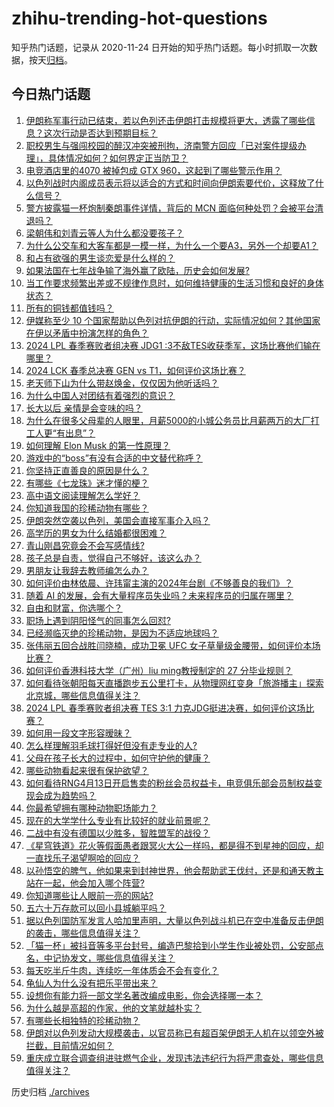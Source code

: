 # zhihu-trending-hot-questions

知乎热门话题，记录从 2020-11-24
日开始的知乎热门话题。每小时抓取一次数据，按天[归档](./archives)。

## 今日热门话题

<!-- BEGIN -->
<!-- 最后更新时间 Mon Apr 15 2024 07:03:41 GMT+0800 (China Standard Time) -->

1. [伊朗称军事行动已结束，若以色列还击伊朗打击规模将更大，透露了哪些信息？这次行动是否达到预期目标？](https://www.zhihu.com/question/652916024)
1. [职校男生与强闯校园的醉汉冲突被刑拘，济南警方回应「已对案件提级办理」，具体情况如何？如何界定正当防卫？](https://www.zhihu.com/question/652886282)
1. [电竞酒店里的4070 被掉包成 GTX 960，这起到了哪些警示作用？](https://www.zhihu.com/question/652676058)
1. [以色列战时内阁成员表示将以适合的方式和时间向伊朗索要代价，这释放了什么信号？](https://www.zhihu.com/question/652940611)
1. [警方披露猫一杯炮制秦朗事件详情，背后的 MCN 面临何种处罚？会被平台清退吗？](https://www.zhihu.com/question/652898930)
1. [梁朝伟和刘青云等人为什么都没要孩子？](https://www.zhihu.com/question/37183254)
1. [为什么公交车和大客车都是一模一样，为什么一个要A3，另外一个却要A1？](https://www.zhihu.com/question/636182102)
1. [和占有欲强的男生谈恋爱是什么样的？](https://www.zhihu.com/question/650283568)
1. [如果法国在七年战争输了海外赢了欧陆，历史会如何发展?](https://www.zhihu.com/question/648545556)
1. [当工作要求频繁出差或不规律作息时，如何维持健康的生活习惯和良好的身体状态？](https://www.zhihu.com/question/652876178)
1. [所有的铜钱都值钱吗？](https://www.zhihu.com/question/599342906)
1. [伊媒称至少 10 个国家帮助以色列对抗伊朗的行动，实际情况如何？其他国家在伊以矛盾中扮演怎样的角色？](https://www.zhihu.com/question/652923182)
1. [2024 LPL 春季赛败者组决赛 JDG1 :3不敌TES收获季军，这场比赛他们输在哪里？](https://www.zhihu.com/question/652937402)
1. [2024 LCK 春季总决赛 GEN vs T1，如何评价这场比赛？](https://www.zhihu.com/question/652915807)
1. [老天师下山为什么带赵焕金，仅仅因为他听话吗？](https://www.zhihu.com/question/297063475)
1. [为什么中国人对团结有着强烈的意识？](https://www.zhihu.com/question/640100999)
1. [长大以后 亲情是会变味的吗？](https://www.zhihu.com/question/433548514)
1. [为什么在很多父母辈的人眼里，月薪5000的小城公务员比月薪两万的大厂打工人更“有出息”？](https://www.zhihu.com/question/652468831)
1. [如何理解 Elon Musk 的第一性原理？](https://www.zhihu.com/question/64080129)
1. [游戏中的“boss”有没有合适的中文替代称呼？](https://www.zhihu.com/question/581944030)
1. [你坚持正直善良的原因是什么？](https://www.zhihu.com/question/350276012)
1. [有哪些《七龙珠》迷才懂的梗？](https://www.zhihu.com/question/359074125)
1. [高中语文阅读理解怎么学好？](https://www.zhihu.com/question/652814416)
1. [你知道我国的珍稀动物有哪些？](https://www.zhihu.com/question/652642250)
1. [伊朗突然空袭以色列，美国会直接军事介入吗？](https://www.zhihu.com/question/652882153)
1. [高学历的男女为什么结婚都很困难？](https://www.zhihu.com/question/652926816)
1. [青山刚昌究竟会不会写感情线?](https://www.zhihu.com/question/616604368)
1. [孩子总是自责，觉得自己不够好，该这么办？](https://www.zhihu.com/question/652942569)
1. [男朋友让我辞去教师编怎么办？](https://www.zhihu.com/question/650869569)
1. [如何评价由林依晨、许玮甯主演的2024年台剧《不够善良的我们》？](https://www.zhihu.com/question/651525858)
1. [随着 AI 的发展，会有大量程序员失业吗？未来程序员的归属在哪里？](https://www.zhihu.com/question/652005915)
1. [自由和财富，你选哪个？](https://www.zhihu.com/question/644589066)
1. [职场上遇到阴阳怪气的同事怎么回怼?](https://www.zhihu.com/question/652885254)
1. [已经濒临灭绝的珍稀动物，是因为不适应地球吗？](https://www.zhihu.com/question/652814709)
1. [张伟丽五回合战胜闫晓楠，成功卫冕 UFC 女子草量级金腰带，如何评价本场比赛？](https://www.zhihu.com/question/652905050)
1. [如何评价香港科技大学（广州）liu ming教授制定的 27 分毕业规则？](https://www.zhihu.com/question/652503025)
1. [如何看待张朝阳每天直播跑步五公里打卡，从物理网红变身「旅游播主」探索北京城，哪些信息值得关注？](https://www.zhihu.com/question/652837081)
1. [2024 LPL 春季赛败者组决赛 TES 3:1 力克JDG挺进决赛，如何评价这场比赛？](https://www.zhihu.com/question/652919267)
1. [如何用一段文字形容暧昧？](https://www.zhihu.com/question/649720590)
1. [怎么样理解羽毛球打得好但没有走专业的人?](https://www.zhihu.com/question/651684669)
1. [父母在孩子长大的过程中，如何守护他的健康？](https://www.zhihu.com/question/652801776)
1. [哪些动物看起来很有保护欲望？](https://www.zhihu.com/question/652914454)
1. [如何看待RNG4月13日开启售卖的粉丝会员权益卡，电竞俱乐部会员制权益变现会成为趋势吗？](https://www.zhihu.com/question/652837025)
1. [你最希望拥有哪种动物职场能力？](https://www.zhihu.com/question/652803080)
1. [现在的大学学什么专业有比较好的就业前景呢？](https://www.zhihu.com/question/580780947)
1. [二战中有没有德国以少胜多，智胜盟军的战役？](https://www.zhihu.com/question/32193373)
1. [《星穹铁道》花火等假面愚者跟冥火大公一样吗，都是得不到星神的回应，却一直找乐子渴望啊哈的回应？](https://www.zhihu.com/question/652805230)
1. [以孙悟空的脾气，他如果来到封神世界，他会帮助武王伐纣，还是和通天教主站在一起，他会加入哪个阵营?](https://www.zhihu.com/question/651828802)
1. [你知道哪些让人眼前一亮的网站?](https://www.zhihu.com/question/298275659)
1. [五六十万存款可以回小县城躺平吗？](https://www.zhihu.com/question/652529386)
1. [据以色列国防军发言人哈加里声明，大量以色列战斗机已在空中准备反击伊朗的袭击，哪些信息值得关注？](https://www.zhihu.com/question/652882143)
1. [「猫一杯」被抖音等多平台封号，编造巴黎拾到小学生作业被处罚，公安部点名，中记协发文，哪些信息值得关注？](https://www.zhihu.com/question/652840437)
1. [每天吃半斤牛肉，连续吃一年体质会不会有变化？](https://www.zhihu.com/question/64085283)
1. [龟仙人为什么没有把乐平带出来？](https://www.zhihu.com/question/296355965)
1. [设想你有能力将一部文学名著改编成电影，你会选择哪一本？](https://www.zhihu.com/question/652524787)
1. [为什么越是高超的作家，他的文笔就越朴实？](https://www.zhihu.com/question/652720794)
1. [有哪些长相独特的珍稀动物？](https://www.zhihu.com/question/652851264)
1. [伊朗对以色列发动大规模袭击，以官员称已有超百架伊朗无人机在以领空外被拦截，目前情况如何？](https://www.zhihu.com/question/652881800)
1. [重庆成立联合调查组进驻燃气企业，发现违法违纪行为将严肃查处，哪些信息值得关注？](https://www.zhihu.com/question/652840465)

<!-- END -->

历史归档 [./archives](./archives)
